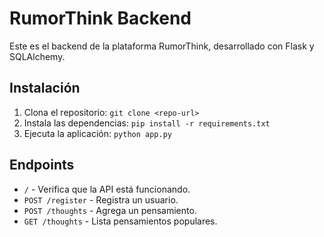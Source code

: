# RumorThink Backend
Este es el backend de la plataforma RumorThink, desarrollado con Flask y SQLAlchemy.

## Instalación
1. Clona el repositorio: `git clone <repo-url>`
2. Instala las dependencias: `pip install -r requirements.txt`
3. Ejecuta la aplicación: `python app.py`

## Endpoints
- `/` - Verifica que la API está funcionando.
- `POST /register` - Registra un usuario.
- `POST /thoughts` - Agrega un pensamiento.
- `GET /thoughts` - Lista pensamientos populares.
